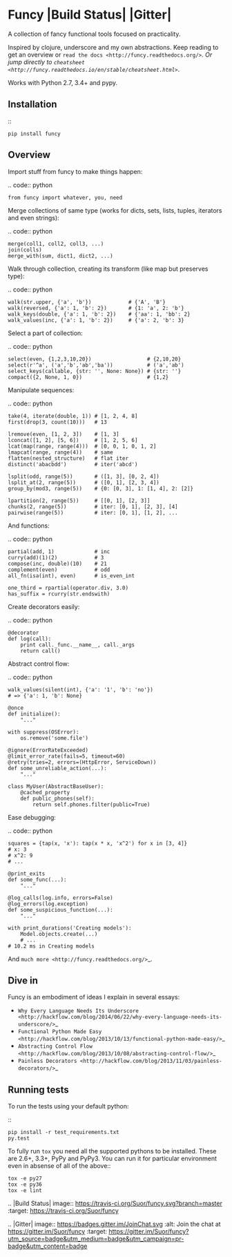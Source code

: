 Funcy |Build Status| |Gitter|
=====

A collection of fancy functional tools focused on practicality.

Inspired by clojure, underscore and my own abstractions. Keep reading to get an overview
or `read the docs <http://funcy.readthedocs.org/>`_.
Or jump directly to `cheatsheet <http://funcy.readthedocs.io/en/stable/cheatsheet.html>`_.

Works with Python 2.7, 3.4+ and pypy.


Installation
-------------

::

    pip install funcy


Overview
--------------

Import stuff from funcy to make things happen:

.. code:: python

    from funcy import whatever, you, need


Merge collections of same type
(works for dicts, sets, lists, tuples, iterators and even strings):

.. code:: python

    merge(coll1, coll2, coll3, ...)
    join(colls)
    merge_with(sum, dict1, dict2, ...)


Walk through collection, creating its transform (like map but preserves type):

.. code:: python

    walk(str.upper, {'a', 'b'})            # {'A', 'B'}
    walk(reversed, {'a': 1, 'b': 2})       # {1: 'a', 2: 'b'}
    walk_keys(double, {'a': 1, 'b': 2})    # {'aa': 1, 'bb': 2}
    walk_values(inc, {'a': 1, 'b': 2})     # {'a': 2, 'b': 3}


Select a part of collection:

.. code:: python

    select(even, {1,2,3,10,20})                  # {2,10,20}
    select(r'^a', ('a','b','ab','ba'))           # ('a','ab')
    select_keys(callable, {str: '', None: None}) # {str: ''}
    compact({2, None, 1, 0})                     # {1,2}


Manipulate sequences:

.. code:: python

    take(4, iterate(double, 1)) # [1, 2, 4, 8]
    first(drop(3, count(10)))   # 13

    lremove(even, [1, 2, 3])    # [1, 3]
    lconcat([1, 2], [5, 6])     # [1, 2, 5, 6]
    lcat(map(range, range(4)))  # [0, 0, 1, 0, 1, 2]
    lmapcat(range, range(4))    # same
    flatten(nested_structure)   # flat iter
    distinct('abacbdd')         # iter('abcd')

    lsplit(odd, range(5))       # ([1, 3], [0, 2, 4])
    lsplit_at(2, range(5))      # ([0, 1], [2, 3, 4])
    group_by(mod3, range(5))    # {0: [0, 3], 1: [1, 4], 2: [2]}

    lpartition(2, range(5))     # [[0, 1], [2, 3]]
    chunks(2, range(5))         # iter: [0, 1], [2, 3], [4]
    pairwise(range(5))          # iter: [0, 1], [1, 2], ...


And functions:

.. code:: python

    partial(add, 1)             # inc
    curry(add)(1)(2)            # 3
    compose(inc, double)(10)    # 21
    complement(even)            # odd
    all_fn(isa(int), even)      # is_even_int

    one_third = rpartial(operator.div, 3.0)
    has_suffix = rcurry(str.endswith)


Create decorators easily:

.. code:: python

    @decorator
    def log(call):
        print call._func.__name__, call._args
        return call()


Abstract control flow:

.. code:: python

    walk_values(silent(int), {'a': '1', 'b': 'no'})
    # => {'a': 1, 'b': None}

    @once
    def initialize():
        "..."

    with suppress(OSError):
        os.remove('some.file')

    @ignore(ErrorRateExceeded)
    @limit_error_rate(fails=5, timeout=60)
    @retry(tries=2, errors=(HttpError, ServiceDown))
    def some_unreliable_action(...):
        "..."

    class MyUser(AbstractBaseUser):
        @cached_property
        def public_phones(self):
            return self.phones.filter(public=True)


Ease debugging:

.. code:: python

    squares = {tap(x, 'x'): tap(x * x, 'x^2') for x in [3, 4]}
    # x: 3
    # x^2: 9
    # ...

    @print_exits
    def some_func(...):
        "..."

    @log_calls(log.info, errors=False)
    @log_errors(log.exception)
    def some_suspicious_function(...):
        "..."

    with print_durations('Creating models'):
        Model.objects.create(...)
        # ...
    # 10.2 ms in Creating models


And `much more <http://funcy.readthedocs.org/>`_.


Dive in
-------

Funcy is an embodiment of ideas I explain in several essays:

- `Why Every Language Needs Its Underscore <http://hackflow.com/blog/2014/06/22/why-every-language-needs-its-underscore/>`_
- `Functional Python Made Easy <http://hackflow.com/blog/2013/10/13/functional-python-made-easy/>`_
- `Abstracting Control Flow <http://hackflow.com/blog/2013/10/08/abstracting-control-flow/>`_
- `Painless Decorators <http://hackflow.com/blog/2013/11/03/painless-decorators/>`_


Running tests
--------------

To run the tests using your default python:

::

    pip install -r test_requirements.txt
    py.test

To fully run ``tox`` you need all the supported pythons to be installed. These are
2.6+, 3.3+, PyPy and PyPy3. You can run it for particular environment even in absense
of all of the above::

    tox -e py27
    tox -e py36
    tox -e lint


.. |Build Status| image:: https://travis-ci.org/Suor/funcy.svg?branch=master
   :target: https://travis-ci.org/Suor/funcy


.. |Gitter| image:: https://badges.gitter.im/JoinChat.svg
   :alt: Join the chat at https://gitter.im/Suor/funcy
   :target: https://gitter.im/Suor/funcy?utm_source=badge&utm_medium=badge&utm_campaign=pr-badge&utm_content=badge
